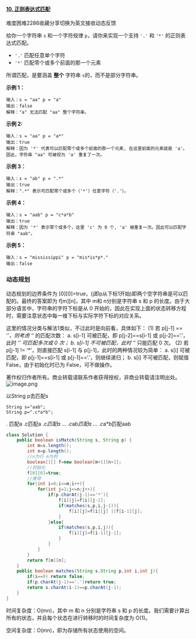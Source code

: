 #### [10. 正则表达式匹配](https://leetcode-cn.com/problems/regular-expression-matching/)

难度困难2286收藏分享切换为英文接收动态反馈

给你一个字符串 `s` 和一个字符规律 `p`，请你来实现一个支持 `'.'` 和 `'*'` 的正则表达式匹配。

- `'.'` 匹配任意单个字符
- `'*'` 匹配零个或多个前面的那一个元素

所谓匹配，是要涵盖 **整个** 字符串 `s`的，而不是部分字符串。

**示例 1：**

```
输入：s = "aa" p = "a"
输出：false
解释："a" 无法匹配 "aa" 整个字符串。
```

**示例 2:**

```
输入：s = "aa" p = "a*"
输出：true
解释：因为 '*' 代表可以匹配零个或多个前面的那一个元素, 在这里前面的元素就是 'a'。因此，字符串 "aa" 可被视为 'a' 重复了一次。
```

**示例 3：**

```
输入：s = "ab" p = ".*"
输出：true
解释：".*" 表示可匹配零个或多个（'*'）任意字符（'.'）。
```

**示例 4：**

```
输入：s = "aab" p = "c*a*b"
输出：true
解释：因为 '*' 表示零个或多个，这里 'c' 为 0 个, 'a' 被重复一次。因此可以匹配字符串 "aab"。
```

**示例 5：**

```
输入：s = "mississippi" p = "mis*is*p*."
输出：false
```

### 动态规划



动态规划的边界条件为 [0][0]=true，(j即p从下标1开始)即两个空字符串是可以匹配的。最终的答案即为 f[m][n]，其中 m和 n分别是字符串 s 和 p 的长度。由于大部分语言中，字符串的字符下标是从 0 开始的，因此在实现上面的状态转移方程时，需要注意状态中每一维下标与实际字符下标的对应关系。

这里的情况分类与解法1类似，不过此时是向前看，具体如下：
(1) 若 p[j-1] == ‘*’，则考虑 ‘*’ 的匹配次数：
a. s[i-1] 可被匹配，即 p[j-2]==s[i-1] 或 p[j-2]==‘.’，此时 ‘*’ 可匹配多次或 0 次；
b. s[i-1] 不可被匹配，此时 ‘*’ 只能匹配 0 次。
(2) 若 p[j-1] != ‘*’，则直接匹配 s[i-1] 与 p[j-1]，此时的两种情况较为简单：
a. s[i] 可被匹配，即 p[j-1]==s[i-1] 或 p[j-1]==‘.’，则继续递归；
b. s[i] 不可被匹配，则赋值 False，由于初始化时已为 False，可不做操作。

著作权归作者所有。商业转载请联系作者获得授权，非商业转载请注明出处。
![image.png](https://pic.leetcode-cn.com/1624002820-nJsTlf-image.png)

以String p去匹配s

```
String s="aab";
String p=".c*a*b";
```

. 匹配a .c匹配a .c*匹配a ...   .c*a*b匹配a ...  .c*a*b匹配aab

```java
class Solution {
    public boolean isMatch(String s, String p) {
        int m=s.length();
        int n=p.length();
        //n为行 m为列
        boolean[][] f=new boolean[m+1][n+1];
        //初始化
        f[0][0]=true;
        //推导
        for(int i=0;i<=m;i++){
            for(int j=1;j<=n;j++){
                if(p.charAt(j-1)=='*'){
                    f[i][j]=f[i][j-2];
                    if(matches(s,p,i,j-1)){
                        f[i][j]=f[i][j] ||f[i-1][j];
                    }
                }else{
                    if(matches(s,p,i,j)){
                        f[i][j]=f[i-1][j-1];
                    }
                }
            }
        }
        return f[m][n];
    }
    public boolean matches(String s,String p,int i,int j){
        if(i==0) return false;
        if(p.charAt(j-1)=='.')return true;
        return s.charAt(i-1)==p.charAt(j-1);
    }
}
```

时间复杂度：O(mn)，其中 m 和 n 分别是字符串 s 和 p 的长度。我们需要计算出所有的状态，并且每个状态在进行转移时的时间复杂度为 O(1)。

空间复杂度：O(mn)，即为存储所有状态使用的空间。

